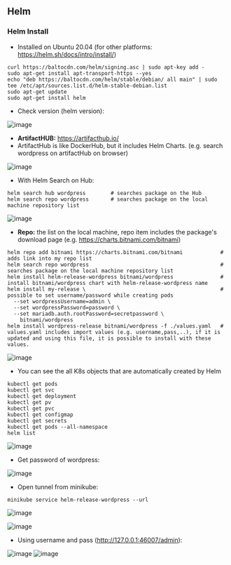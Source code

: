 ## Helm

### Helm Install
- Installed on Ubuntu 20.04 (for other platforms: https://helm.sh/docs/intro/install/)

```
curl https://baltocdn.com/helm/signing.asc | sudo apt-key add -
sudo apt-get install apt-transport-https --yes
echo "deb https://baltocdn.com/helm/stable/debian/ all main" | sudo tee /etc/apt/sources.list.d/helm-stable-debian.list
sudo apt-get update
sudo apt-get install helm
```
- Check version (helm version):

![image](https://user-images.githubusercontent.com/10358317/153708424-d875f4bc-1af5-4169-85af-c87044e64f17.png)

- **ArtifactHUB:** https://artifacthub.io/
- ArtifactHub is like DockerHub, but it includes Helm Charts. (e.g. search wordpress on artifactHub on browser)

![image](https://user-images.githubusercontent.com/10358317/153708626-6715df00-81c0-4314-b2fa-6c6b563a1af1.png)

- With Helm Search on Hub:
```
helm search hub wordpress        # searches package on the Hub
helm search repo wordpress       # searches package on the local machine repository list
```
![image](https://user-images.githubusercontent.com/10358317/153708687-c2542aa5-e763-4967-b8a9-0f4b82ab7af0.png)

- **Repo:** the list on the local machine, repo item includes the package's download page (e.g. https://charts.bitnami.com/bitnami) 

```
helm repo add bitnami https://charts.bitnami.com/bitnami            # adds link into my repo list
helm search repo wordpress                                          # searches package on the local machine repository list
helm install helm-release-wordpress bitnami/wordpress               # install bitnami/wordpress chart with helm-release-wordpress name
helm install my-release \                                           # possible to set username/password while creating pods
  --set wordpressUsername=admin \
  --set wordpressPassword=password \
  --set mariadb.auth.rootPassword=secretpassword \
    bitnami/wordpress
helm install wordpress-release bitnami/wordpress -f ./values.yaml   # values.yaml includes import values (e.g. username,pass,..), if it is updated and using this file, it is possible to install with these values.     
```

![image](https://user-images.githubusercontent.com/10358317/153709179-d36c5c8a-39d9-4ba4-ab30-243706caa6ae.png)

- You can see the all K8s objects that are automatically created by Helm

```
kubectl get pods
kubectl get svc
kubectl get deployment
kubectl get pv
kubectl get pvc
kubectl get configmap
kubectl get secrets
kubectl get pods --all-namespace
helm list
```
![image](https://user-images.githubusercontent.com/10358317/153709719-c26478a4-cad5-4d9b-80ab-9302c89629e2.png)

- Get password of wordpress:

![image](https://user-images.githubusercontent.com/10358317/153709965-d702a32a-0041-4c5d-b0de-12b229476dfe.png)

- Open tunnel from minikube:

```
minikube service helm-release-wordpress --url
```

![image](https://user-images.githubusercontent.com/10358317/153709988-8252a1f1-dd56-46a3-a2d5-8ea8e7423a61.png)

![image](https://user-images.githubusercontent.com/10358317/153710041-47838752-ff54-4321-9fc1-e4d37211840d.png)

- Using username and pass (http://127.0.0.1:46007/admin):

![image](https://user-images.githubusercontent.com/10358317/153710100-cc29ac32-4f7d-4c69-a466-31dac86c1f06.png)
![image](https://user-images.githubusercontent.com/10358317/153710112-697852b5-e3c9-4166-9038-f9494b99488f.png)
